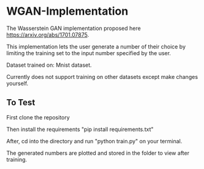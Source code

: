 # WGAN-Implementation

  The Wasserstein GAN implementation proposed here https://arxiv.org/abs/1701.07875.
  
  This implementation lets the user generate a number of their choice by limiting the training set to the input number specified by the user. 
  
  Dataset trained on: Mnist dataset.
  
  Currently does not support training on other datasets except make changes yourself.

## To Test

  First clone the repository
  
  Then install the requirements "pip install requirements.txt"
  
  After, cd into the directory and run "python train.py" on your terminal.

  The generated numbers are plotted and stored in the folder to view after training.
  
  
  
